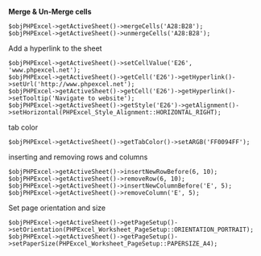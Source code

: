 **Merge & Un-Merge cells**
```
$objPHPExcel->getActiveSheet()->mergeCells('A28:B28');      
$objPHPExcel->getActiveSheet()->unmergeCells('A28:B28');
```
   
Add a hyperlink to the sheet
```
$objPHPExcel->getActiveSheet()->setCellValue('E26', 'www.phpexcel.net');
$objPHPExcel->getActiveSheet()->getCell('E26')->getHyperlink()->setUrl('http://www.phpexcel.net');
$objPHPExcel->getActiveSheet()->getCell('E26')->getHyperlink()->setTooltip('Navigate to website');
$objPHPExcel->getActiveSheet()->getStyle('E26')->getAlignment()->setHorizontal(PHPExcel_Style_Alignment::HORIZONTAL_RIGHT);
```
   
tab color
```
$objPHPExcel->getActiveSheet()->getTabColor()->setARGB('FF0094FF');
```

inserting and removing rows and columns
```
$objPHPExcel->getActiveSheet()->insertNewRowBefore(6, 10);
$objPHPExcel->getActiveSheet()->removeRow(6, 10);
$objPHPExcel->getActiveSheet()->insertNewColumnBefore('E', 5);
$objPHPExcel->getActiveSheet()->removeColumn('E', 5);
```


Set page orientation and size
```
$objPHPExcel->getActiveSheet()->getPageSetup()->setOrientation(PHPExcel_Worksheet_PageSetup::ORIENTATION_PORTRAIT);
$objPHPExcel->getActiveSheet()->getPageSetup()->setPaperSize(PHPExcel_Worksheet_PageSetup::PAPERSIZE_A4);
```
